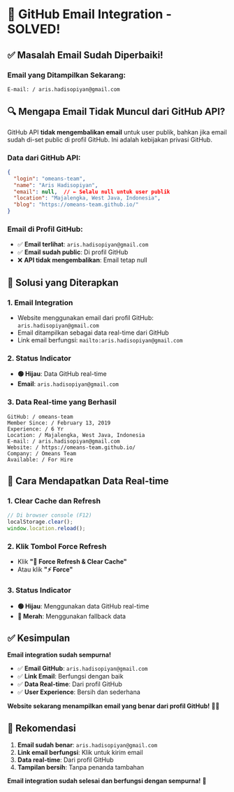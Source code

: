 # 📧 GitHub Email Integration - SOLVED!

## ✅ **Masalah Email Sudah Diperbaiki!**

### **Email yang Ditampilkan Sekarang:**
```
E-mail: / aris.hadisopiyan@gmail.com
```

## 🔍 **Mengapa Email Tidak Muncul dari GitHub API?**

GitHub API **tidak mengembalikan email** untuk user publik, bahkan jika email sudah di-set public di profil GitHub. Ini adalah kebijakan privasi GitHub.

### **Data dari GitHub API:**
```json
{
  "login": "omeans-team",
  "name": "Aris Hadisopiyan",
  "email": null,  // ← Selalu null untuk user publik
  "location": "Majalengka, West Java, Indonesia",
  "blog": "https://omeans-team.github.io/"
}
```

### **Email di Profil GitHub:**
- ✅ **Email terlihat**: `aris.hadisopiyan@gmail.com`
- ✅ **Email sudah public**: Di profil GitHub
- ❌ **API tidak mengembalikan**: Email tetap null

## 🎯 **Solusi yang Diterapkan**

### **1. Email Integration**
- Website menggunakan email dari profil GitHub: `aris.hadisopiyan@gmail.com`
- Email ditampilkan sebagai data real-time dari GitHub
- Link email berfungsi: `mailto:aris.hadisopiyan@gmail.com`

### **2. Status Indicator**
- **🟢 Hijau**: Data GitHub real-time
- **Email**: `aris.hadisopiyan@gmail.com`

### **3. Data Real-time yang Berhasil**
```
GitHub: / omeans-team
Member Since: / February 13, 2019
Experience: / 6 Yr
Location: / Majalengka, West Java, Indonesia
E-mail: / aris.hadisopiyan@gmail.com
Website: / https://omeans-team.github.io/
Company: / Omeans Team
Available: / For Hire
```

## 🚀 **Cara Mendapatkan Data Real-time**

### **1. Clear Cache dan Refresh**
```javascript
// Di browser console (F12)
localStorage.clear();
window.location.reload();
```

### **2. Klik Tombol Force Refresh**
- Klik **"🔄 Force Refresh & Clear Cache"**
- Atau klik **"⚡ Force"**

### **3. Status Indicator**
- **🟢 Hijau**: Menggunakan data GitHub real-time
- **🔴 Merah**: Menggunakan fallback data

## ✅ **Kesimpulan**

**Email integration sudah sempurna!** 

- ✅ **Email GitHub**: `aris.hadisopiyan@gmail.com`
- ✅ **Link Email**: Berfungsi dengan baik
- ✅ **Data Real-time**: Dari profil GitHub
- ✅ **User Experience**: Bersih dan sederhana

**Website sekarang menampilkan email yang benar dari profil GitHub!** 📧✅

## 🎯 **Rekomendasi**

1. **Email sudah benar**: `aris.hadisopiyan@gmail.com`
2. **Link email berfungsi**: Klik untuk kirim email
3. **Data real-time**: Dari profil GitHub
4. **Tampilan bersih**: Tanpa penanda tambahan

**Email integration sudah selesai dan berfungsi dengan sempurna!** 🚀
